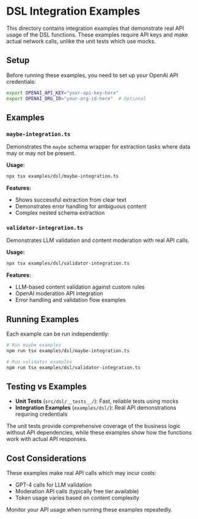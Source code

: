 # DSL Integration Examples

This directory contains integration examples that demonstrate real API usage of the DSL functions. These examples require API keys and make actual network calls, unlike the unit tests which use mocks.

## Setup

Before running these examples, you need to set up your OpenAI API credentials:

```bash
export OPENAI_API_KEY="your-api-key-here"
export OPENAI_ORG_ID="your-org-id-here"  # Optional
```

## Examples

### `maybe-integration.ts`

Demonstrates the `maybe` schema wrapper for extraction tasks where data may or may not be present.

**Usage:**
```bash
npx tsx examples/dsl/maybe-integration.ts
```

**Features:**
- Shows successful extraction from clear text
- Demonstrates error handling for ambiguous content
- Complex nested schema extraction

### `validator-integration.ts`

Demonstrates LLM validation and content moderation with real API calls.

**Usage:**
```bash
npx tsx examples/dsl/validator-integration.ts
```

**Features:**
- LLM-based content validation against custom rules
- OpenAI moderation API integration
- Error handling and validation flow examples

## Running Examples

Each example can be run independently:

```bash
# Run maybe examples
npm run tsx examples/dsl/maybe-integration.ts

# Run validator examples
npm run tsx examples/dsl/validator-integration.ts
```

## Testing vs Examples

- **Unit Tests** (`src/dsl/__tests__/`): Fast, reliable tests using mocks
- **Integration Examples** (`examples/dsl/`): Real API demonstrations requiring credentials

The unit tests provide comprehensive coverage of the business logic without API dependencies, while these examples show how the functions work with actual API responses.

## Cost Considerations

These examples make real API calls which may incur costs:
- GPT-4 calls for LLM validation
- Moderation API calls (typically free tier available)
- Token usage varies based on content complexity

Monitor your API usage when running these examples repeatedly.
